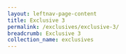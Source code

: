 ```yaml
---
layout: leftnav-page-content
title: Exclusive 3
permalink: /exclusives/exclusive-3/
breadcrumb: Exclusive 3
collection_name: exclusives
---
```

